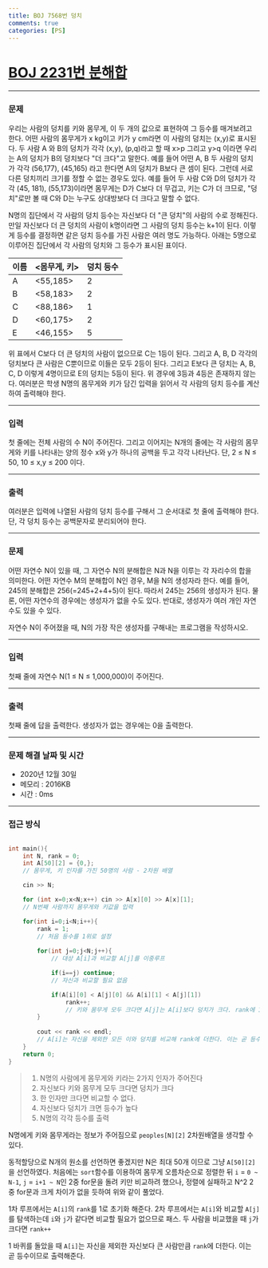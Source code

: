 ```yaml
---
title: BOJ 7568번 덩치
comments: true
categories: [PS]
---
```


# [BOJ 2231번 분해합](https://www.acmicpc.net/problem/7568)
---

### 문제
우리는 사람의 덩치를 키와 몸무게, 이 두 개의 값으로 표현하여 그 등수를 매겨보려고 한다. 어떤 사람의 몸무게가 x kg이고 키가 y cm라면 이 사람의 덩치는 (x,y)로 표시된다. 두 사람 A 와 B의 덩치가 각각 (x,y), (p,q)라고 할 때 x>p 그리고 y>q 이라면 우리는 A의 덩치가 B의 덩치보다 "더 크다"고 말한다. 예를 들어 어떤 A, B 두 사람의 덩치가 각각 (56,177), (45,165) 라고 한다면 A의 덩치가 B보다 큰 셈이 된다. 그런데 서로 다른 덩치끼리 크기를 정할 수 없는 경우도 있다. 예를 들어 두 사람 C와 D의 덩치가 각각 (45, 181), (55,173)이라면 몸무게는 D가 C보다 더 무겁고, 키는 C가 더 크므로, "덩치"로만 볼 때 C와 D는 누구도 상대방보다 더 크다고 말할 수 없다.

N명의 집단에서 각 사람의 덩치 등수는 자신보다 더 "큰 덩치"의 사람의 수로 정해진다. 만일 자신보다 더 큰 덩치의 사람이 k명이라면 그 사람의 덩치 등수는 k+1이 된다. 이렇게 등수를 결정하면 같은 덩치 등수를 가진 사람은 여러 명도 가능하다. 아래는 5명으로 이루어진 집단에서 각 사람의 덩치와 그 등수가 표시된 표이다.

|이름|<몸무게, 키>|덩치 등수|
|---|----------|-------|
| A | <55,185> |   2   |
| B | <58,183> |   2   |
| C | <88,186> |   1   |
| D | <60,175> |   2   |
| E | <46,155> |   5   |

위 표에서 C보다 더 큰 덩치의 사람이 없으므로 C는 1등이 된다. 그리고 A, B, D 각각의 덩치보다 큰 사람은 C뿐이므로 이들은 모두 2등이 된다. 그리고 E보다 큰 덩치는 A, B, C, D 이렇게 4명이므로 E의 덩치는 5등이 된다. 위 경우에 3등과 4등은 존재하지 않는다. 여러분은 학생 N명의 몸무게와 키가 담긴 입력을 읽어서 각 사람의 덩치 등수를 계산하여 출력해야 한다.

---

### 입력
첫 줄에는 전체 사람의 수 N이 주어진다. 그리고 이어지는 N개의 줄에는 각 사람의 몸무게와 키를 나타내는 양의 정수 x와 y가 하나의 공백을 두고 각각 나타난다. 단, 2 ≤ N ≤ 50, 10 ≤ x,y ≤ 200 이다.

---

### 출력
여러분은 입력에 나열된 사람의 덩치 등수를 구해서 그 순서대로 첫 줄에 출력해야 한다. 단, 각 덩치 등수는 공백문자로 분리되어야 한다.

---

### 문제
어떤 자연수 N이 있을 때, 그 자연수 N의 분해합은 N과 N을 이루는 각 자리수의 합을 의미한다. 어떤 자연수 M의 분해합이 N인 경우, M을 N의 생성자라 한다. 예를 들어, 245의 분해합은 256(=245+2+4+5)이 된다. 따라서 245는 256의 생성자가 된다. 물론, 어떤 자연수의 경우에는 생성자가 없을 수도 있다. 반대로, 생성자가 여러 개인 자연수도 있을 수 있다.

자연수 N이 주어졌을 때, N의 가장 작은 생성자를 구해내는 프로그램을 작성하시오.

---

### 입력
첫째 줄에 자연수 N(1 ≤ N ≤ 1,000,000)이 주어진다.

---

### 출력
첫째 줄에 답을 출력한다. 생성자가 없는 경우에는 0을 출력한다.

---

### 문제 해결 날짜 및 시간

- 2020년 12월 30일
- 메모리 : 2016KB
- 시간 : 0ms

---

### 접근 방식

```c++

int main(){
    int N, rank = 0;
    int A[50][2] = {0,};
    // 몸무게, 키 인자를 가진 50명의 사람 - 2차원 배열

    cin >> N;

    for (int x=0;x<N;x++) cin >> A[x][0] >> A[x][1];
    // N번째 사람까지 몸무게와 키값을 입력

    for(int i=0;i<N;i++){
        rank = 1;
        // 처음 등수를 1위로 설정
    
        for(int j=0;j<N;j++){
            // 대상 A[i]과 비교할 A[j]를 이중루프

            if(i==j) continue;
            // 자신과 비교할 필요 없음

            if(A[i][0] < A[j][0] && A[i][1] < A[j][1])
                rank++;
                // 키와 몸무게 모두 크다면 A[j]는 A[i]보다 덩치가 크다. rank에 1을 더해준다
        }
        
        cout << rank << endl;
        // A[i]는 자신을 제외한 모든 이와 덩치를 비교해 rank에 더한다. 이는 곧 등수이므로 곧바로 출력
    }
    return 0;
}
```

>1. N명의 사람에게 몸무게와 키라는 2가지 인자가 주어진다
>2. 자신보다 키와 몸무게 모두 크다면 덩치가 크다
>3. 한 인자만 크다면 비교할 수 없다.
>4. 자신보다 덩치가 크면 등수가 높다
>5. N명의 각각 등수를 출력

N명에게 키와 몸무게라는 정보가 주어짐으로 `peoples[N][2]` 2차원배열을 생각할 수 있다.

동적할당으로 N개의 원소를 선언하면 좋겠지만 N은 최대 50개 이므로 그냥 `A[50][2]`을 선언하였다. 처음에는 `sort`함수를 이용하여 몸무게 오름차순으로 정렬한 뒤 `i` = `0 ~ N-1`, `j` = `i+1 ~ N`인 2중 for문을 돌려 키만 비교하려 했으나, 정렬에 실패하고 N^2 2중 for문과 크게 차이가 없을 듯하여 위와 같이 풀었다.

1차 루프에서는 `A[i]`의 `rank`를 1로 초기화 해준다. 
2차 루프에서는 `A[i]`와 비교할 `A[j]`를 탐색하는데 `i`와 `j`가 같다면 비교할 필요가 없으므로  패스.
두 사람을 비교했을 때 `j`가 크다면 `rank++`

1 바퀴를 돌았을 때 `A[i]`는 자신을 제외한 자신보다 큰 사람만큼 `rank`에 더한다. 이는 곧 등수이므로 출력해준다.

